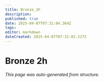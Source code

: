 ```yaml
---
title: Bronze_2h
description: 
published: true
date: 2025-04-07T07:31:04.364Z
tags: 
editor: markdown
dateCreated: 2025-04-07T07:31:02.227Z
---
```


# Bronze 2h

*This page was auto-generated from structure.*